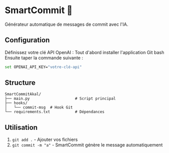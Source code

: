 # SmartCommit 🤖

Générateur automatique de messages de commit avec l'IA.


## Configuration

Définissez votre clé API OpenAI :
Tout d'abord installer l'application Git bash
Ensuite taper la commande suivante :

```bash
set OPENAI_API_KEY="votre-clé-api"
```

## Structure

```
SmartCommitAkal/
├── main.py                    # Script principal
├── hooks/
│   └── commit-msg  # Hook Git
└── requirements.txt           # Dépendances
```

## Utilisation

1. `git add .` - Ajouter vos fichiers
2. `git commit -m "a"` - SmartCommit génère le message automatiquement
